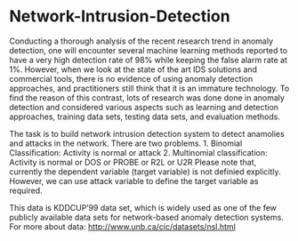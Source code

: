 # Network-Intrusion-Detection

Conducting a thorough analysis of the recent research trend in anomaly detection, one will encounter several machine learning methods reported to have a very high detection rate of 98% while keeping the false alarm rate at 1%. However, when we look at the state of the art IDS solutions and commercial tools, there is no evidence of using anomaly detection approaches, and practitioners still think that it is an immature technology. To find the reason of this contrast, lots of research was done done in anomaly detection and considered various aspects such as learning and detection approaches, training data sets, testing data sets, and evaluation methods.

The task is to build network intrusion detection system to detect anamolies and attacks in the network. There are two problems. 1. Binomial Classification: Activity is normal or attack 2. Multinomial classification: Activity is normal or DOS or PROBE or R2L or U2R Please note that, currently the dependent variable (target variable) is not definied explicitly. However, we can use attack variable to define the target variable as required.

This data is KDDCUP’99 data set, which is widely used as one of the few publicly available data sets for network-based anomaly detection systems. For more about data: http://www.unb.ca/cic/datasets/nsl.html

